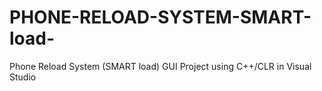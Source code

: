 # PHONE-RELOAD-SYSTEM-SMART-load-
Phone Reload System (SMART load) GUI Project using C++/CLR in Visual Studio
